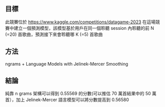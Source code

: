 ## 目標
此競賽位於 https://www.kaggle.com/competitions/datagame-2023
在這場競賽中建立一個預測模型，該模型基於用戶在同一個聆聽 session 內聆聽的前 N (=20) 首歌曲，預測接下來會聆聽哪 K (=5) 首歌曲

## 方法
ngrams + Language Models with Jelinek-Mercer Smoothing

## 結論
純靠 n grams 架構可以得到 0.55569 的分數(可以推估 70 萬首結果中的 50 萬首），加上 Jelinek-Mercer 語言模型可以將分數提高到 0.56580
